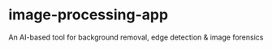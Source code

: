 # image-processing-app
An AI-based tool for background removal, edge detection &amp; image forensics
